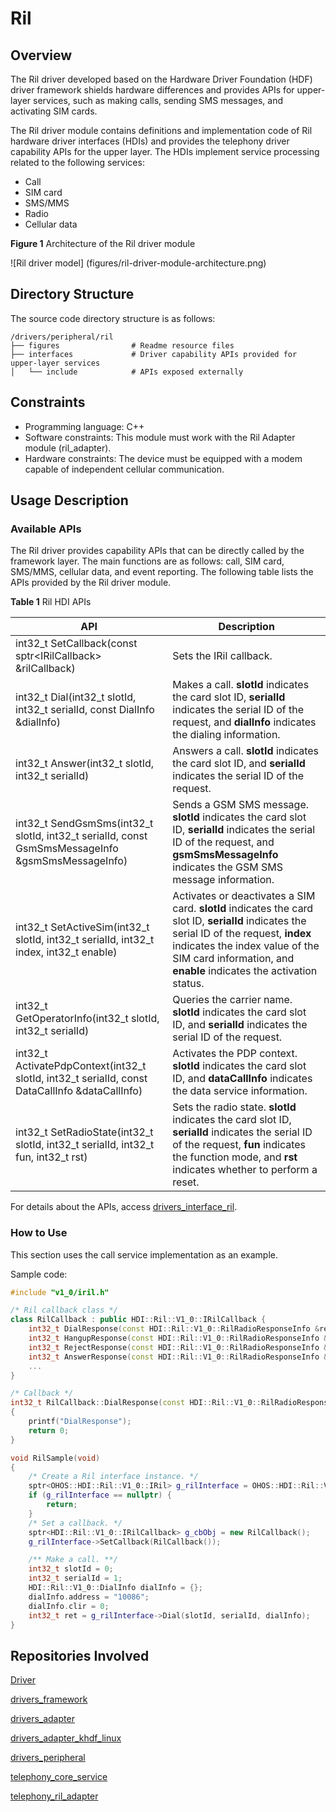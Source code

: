 # Ril

## Overview

The Ril driver developed based on the Hardware Driver Foundation (HDF) driver framework shields hardware differences and provides APIs for upper-layer services, such as making calls, sending SMS messages, and activating SIM cards.

The Ril driver module contains definitions and implementation code of Ril hardware driver interfaces (HDIs) and provides the telephony driver capability APIs for the upper layer. The HDIs implement service processing related to the following services:

-   Call 
-   SIM card
-   SMS/MMS
-   Radio
-   Cellular data

**Figure 1** Architecture of the Ril driver module

![Ril driver model] (figures/ril-driver-module-architecture.png)

## Directory Structure

The source code directory structure is as follows:

```
/drivers/peripheral/ril
├── figures                # Readme resource files
├── interfaces             # Driver capability APIs provided for upper-layer services
│   └── include            # APIs exposed externally
```

## **Constraints**

-   Programming language: C++
-   Software constraints: This module must work with the Ril Adapter module (ril\_adapter).
-   Hardware constraints: The device must be equipped with a modem capable of independent cellular communication.

## Usage Description

### Available APIs

The Ril driver provides capability APIs that can be directly called by the framework layer. The main functions are as follows: call, SIM card, SMS/MMS, cellular data, and event reporting. The following table lists the APIs provided by the Ril driver module.

**Table 1** Ril HDI APIs

| API                                                      | Description                                                    |
| ------------------------------------------------------------ | ------------------------------------------------------------ |
| int32_t SetCallback(const sptr\<IRilCallback\> &rilCallback) | Sets the IRil callback.|
| int32_t Dial(int32_t slotId, int32_t serialId, const DialInfo &dialInfo) | Makes a call. **slotId** indicates the card slot ID, **serialId** indicates the serial ID of the request, and **dialInfo** indicates the dialing information.|
| int32_t Answer(int32_t slotId, int32_t serialId) | Answers a call. **slotId** indicates the card slot ID, and **serialId** indicates the serial ID of the request.|
| int32_t SendGsmSms(int32_t slotId, int32_t serialId, const GsmSmsMessageInfo &gsmSmsMessageInfo) | Sends a GSM SMS message. **slotId** indicates the card slot ID, **serialId** indicates the serial ID of the request, and **gsmSmsMessageInfo** indicates the GSM SMS message information.|
| int32_t SetActiveSim(int32_t slotId, int32_t serialId, int32_t index, int32_t enable) |  Activates or deactivates a SIM card. **slotId** indicates the card slot ID, **serialId** indicates the serial ID of the request, **index** indicates the index value of the SIM card information, and **enable** indicates the activation status.|
| int32_t GetOperatorInfo(int32_t slotId, int32_t serialId) | Queries the carrier name. **slotId** indicates the card slot ID, and **serialId** indicates the serial ID of the request.|
| int32_t ActivatePdpContext(int32_t slotId, int32_t serialId, const DataCallInfo &dataCallInfo) | Activates the PDP context. **slotId** indicates the card slot ID, and **dataCallInfo** indicates the data service information.|
| int32_t SetRadioState(int32_t slotId, int32_t serialId, int32_t fun, int32_t rst) | Sets the radio state. **slotId** indicates the card slot ID, **serialId** indicates the serial ID of the request, **fun** indicates the function mode, and **rst** indicates whether to perform a reset.|

For details about the APIs, access [drivers_interface_ril](https://gitee.com/openharmony/drivers_interface/blob/master/ril/v1_0/IRil.idl).

### How to Use

This section uses the call service implementation as an example.

Sample code:

```c++
#include "v1_0/iril.h"

/* Ril callback class */
class RilCallback : public HDI::Ril::V1_0::IRilCallback {
    int32_t DialResponse(const HDI::Ril::V1_0::RilRadioResponseInfo &responseInfo) override;
    int32_t HangupResponse(const HDI::Ril::V1_0::RilRadioResponseInfo &responseInfo) override;
    int32_t RejectResponse(const HDI::Ril::V1_0::RilRadioResponseInfo &responseInfo) override;
    int32_t AnswerResponse(const HDI::Ril::V1_0::RilRadioResponseInfo &responseInfo) override;
    ...
}

/* Callback */
int32_t RilCallback::DialResponse(const HDI::Ril::V1_0::RilRadioResponseInfo &responseInfo)
{
    printf("DialResponse");
    return 0;
}

void RilSample(void)
{
    /* Create a Ril interface instance. */
    sptr<OHOS::HDI::Ril::V1_0::IRil> g_rilInterface = OHOS::HDI::Ril::V1_0::IRil::Get();
    if (g_rilInterface == nullptr) {
        return;
    }
    /* Set a callback. */
    sptr<HDI::Ril::V1_0::IRilCallback> g_cbObj = new RilCallback();
    g_rilInterface->SetCallback(RilCallback());

    /** Make a call. **/
    int32_t slotId = 0;
    int32_t serialId = 1;
    HDI::Ril::V1_0::DialInfo dialInfo = {};
    dialInfo.address = "10086";
    dialInfo.clir = 0;
    int32_t ret = g_rilInterface->Dial(slotId, serialId, dialInfo);
}
```

## Repositories Involved

[Driver](https://gitee.com/openharmony/docs/blob/master/en/readme/driver.md)

[drivers\_framework](https://gitee.com/openharmony/drivers_framework/blob/master/README.md)

[drivers\_adapter](https://gitee.com/openharmony/drivers_adapter/blob/master/README.md)

[drivers\_adapter\_khdf\_linux](https://gitee.com/openharmony/drivers_adapter_khdf_linux/blob/master/README.md)

[drivers\_peripheral](https://gitee.com/openharmony/drivers_peripheral)

[telephony_core_service](https://gitee.com/openharmony/telephony_core_service/blob/master/README.md)

[telephony\_ril\_adapter](https://gitee.com/openharmony/telephony_ril_adapter/blob/master/README.md)
